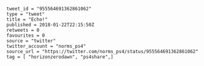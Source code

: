 ```
tweet_id = "955564691362861062"
type = "tweet"
title = "Echo!"
published = 2018-01-22T22:15:50Z
retweets = 0
favourites = 0
source = "twitter"
twitter_account = "norms_ps4"
source_url = "https://twitter.com/norms_ps4/status/955564691362861062"
tag = [ "horizonzerodawn", "ps4share",]
```

<p class='image'><img src='http://mnf.m17s.net/2018/01/22/DULZBJkW4AAafjF.jpg' alt=''></p>

